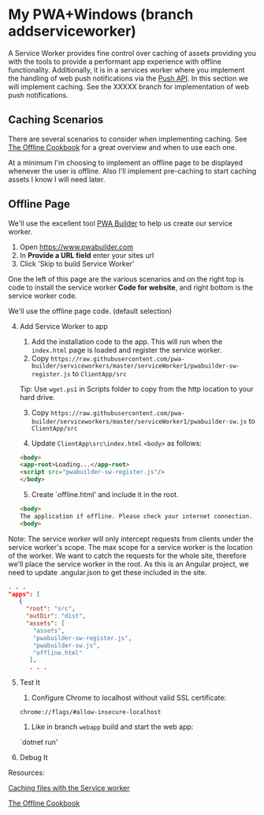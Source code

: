 # My PWA+Windows (branch addserviceworker)

A Service Worker provides fine control over caching of assets providing you with the tools to provide a performant app experience with offline functionality. Additionally, it is in a services worker where you implement the handling of web push notifications via the [Push API]( https://developer.mozilla.org/en-US/docs/Web/API/Push_API). In this section we will implement caching. See the XXXXX branch for implementation of web push notifications.

## Caching Scenarios

There are several scenarios to consider when implementing caching. See [The Offline Cookbook](https://jakearchibald.com/2014/offline-cookbook/) for a great overview and when to use each one.

At a minimum I'm choosing to implement an offline page to be displayed whenever the user is offline. Also I'll implement pre-caching to start caching assets I know I will need later.

## Offline Page

We'll use the excellent tool [PWA Builder](https://www.pwabuilder.com) to help us create our service worker.

1. Open https://www.pwabuilder.com
2. In **Provide a URL field** enter your sites url
3. Click 'Skip to build Service Worker'

One the left of this page are the various scenarios and on the right top is code to install the service worker **Code for website**, and right bottom is the service worker code.

We'll use the offline page code. (default selection)

4. Add Service Worker to app
    
    1. Add the installation code to the app. This will run when the ```index.html``` page is loaded and register the service worker.
    2. Copy `https://raw.githubusercontent.com/pwa-builder/serviceworkers/master/serviceWorker1/pwabuilder-sw-register.js` to `ClientApp/src`

    Tip: Use `wget.ps1` in Scripts folder to copy from the http location to your hard drive.

    3. Copy `https://raw.githubusercontent.com/pwa-builder/serviceworkers/master/serviceWorker1/pwabuilder-sw.js` to  `ClientApp/src`

    4. Update `ClientApp\src\index.html` `<body>` as follows:

    ```HTML
    <body>
    <app-root>Loading...</app-root>
    <script src="pwabuilder-sw-register.js"/>
    </body>
    ```
    5. Create `offline.html' and include it in the root.

    ```HTML
    <body>
    The application if offline. Please check your internet connection.
    <body>
    ```

Note: The service worker will only intercept requests from clients under the service worker's scope. The max scope for a service worker is the location of the worker. We want to catch the requests for the whole site, therefore we'll place the service worker in the root. As this is an Angular project, we need to update .angular.json to get these included in the site.

 ```json
 . . .
 "apps": [
    {
      "root": "src",
      "outDir": "dist",
      "assets": [
        "assets",
        "pwabuilder-sw-register.js",
        "pwabuilder-sw.js",
        "offline.html"
       ],
       . . .
 ```


5. Test It

    1. Configure Chrome to localhost without valid SSL certificate:

    `chrome://flags/#allow-insecure-localhost`  


    1. Like in branch `webapp` build and start the web app:

    `dotnet run'

6. Debug It


Resources:

[Caching files with the Service worker](https://developers.google.com/web/ilt/pwa/caching-files-with-service-worker)

[The Offline Cookbook](https://jakearchibald.com/2014/offline-cookbook/)
